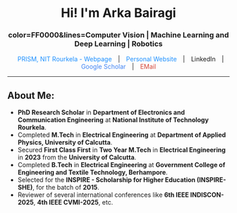 <h1 align="center">Hi! I'm Arka Bairagi</h1>
<h3 align="center"> color=FF0000&lines=Computer Vision | Machine Learning and Deep Learning | Robotics</h3>

<p align="center">
  
  <p align="center"> 
  <a href="https://https://prism-nitrkl.github.io/" target="_blank" rel="noopener noreferrer" style="margin: 0 10px; text-decoration: none; color: #1E90FF;">
    PRISM, NIT Rourkela - Webpage
  </a> |
    
  <a href="https://arkabairagi.github.io/" target="_blank" rel="noopener noreferrer" style="margin: 0 10px; text-decoration: none; color: #1E90FF;">
    Personal Website
  </a> | 

  <a href="https://www.linkedin.com/in/arka-bairagi-01a087159/" target="_blank" rel="noopener noreferrer" style="margin: 0 10px; display: inline-flex; align-items: center; text-decoration: none;">
    LinkedIn
  </a> | 

  <a href="https://scholar.google.com/citations?user=eXua6SwAAAAJ&hl=en&oi=ao" target="_blank" rel="noopener noreferrer" style="margin: 0 10px; text-decoration: none; color: #4285F4;">
    Google Scholar
  </a> | 

  <a href="mailto:arka.b2408@gmail.com" target="_blank" rel="noopener noreferrer" style="margin: 0 10px; text-decoration: none; color: #D44638;">
    EMail
  </a>
</p>

<p align="center">
  <!-- <img src="https://readme-typing-svg.herokuapp.com?font=Fira+Code&weight=500&size=22&pause=1000&color=FF0000&center=true&vCenter=true&width=1000&lines=Restoring+what+the+eye+can’t+see%2C+with+what+the+mind+can+teach.&repeat=false" alt="Animated typing SVG" />
</p> -->




---

## About Me:
- **PhD Research Scholar** in **Department of Electronics and Communication Engineering** at **National Institute of Technology Rourkela**.
- Completed **M.Tech** in **Electrical Engineering** at **Department of Applied Physics, University of Calcutta**.
- Secured **First Class First** in **Two Year M.Tech** in **Electrical Engineering** in **2023** from the **University of Calcutta**.
- Completed **B.Tech** in **Electrical Engineering** at **Government College of Engineering and Textile Technology, Berhampore**.
- Selected for the **INSPIRE - Scholarship for Higher Education (INSPIRE-SHE)**, for the batch of **2015**.
- Reviewer of several international conferences like **6th IEEE INDISCON-2025**, **4th IEEE CVMI-2025**, etc.
